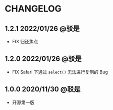 # CHANGELOG

## 1.2.1 2022/01/26 @驳是

* FIX 归还焦点

## 1.2.0 2022/01/26 @驳是

* FIX Safari 下通过 `select()` 无法进行复制的 Bug

## 1.0.0 2020/11/30 @驳是

* 开源第一版
